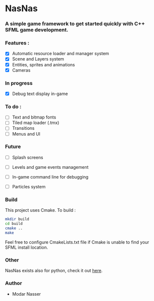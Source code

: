 # NasNas
### A simple game framework to get started quickly with C++ SFML game development.

### Features :
 - [x] Automatic resource loader and  manager system
 - [x] Scene and Layers system
 - [x] Entities, sprites and animations 
 - [x] Cameras

### In progress
 - [x] Debug text display in-game
 
### To do :
 - [ ] Text and bitmap fonts
 - [ ] Tiled map loader (.tmx)
 - [ ] Transitions
 - [ ] Menus and UI
 
### Future
 - [ ] Splash screens
 - [ ] Levels and game events management
 - [ ] In-game command line for debugging
 - [ ] Particles system


### Build

This project uses Cmake. To build :
```bash
mkdir build
cd build
cmake ..
make
```
Feel free to configure CmakeLists.txt file if Cmake is unable to find your SFML install location. 

### Other

NasNas exists also for python, check it out [here](https://github.com/Madour/pyNasNas).

### Author

 - Modar Nasser
 